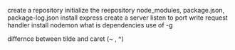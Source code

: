 create a repository 
initialize the reepository
node_modules, package.json, package-log.json
install express
create a server
listen to port
write request handler
install nodemon
what is dependencies
use of -g

differnce between tilde and caret (~ , ^)
